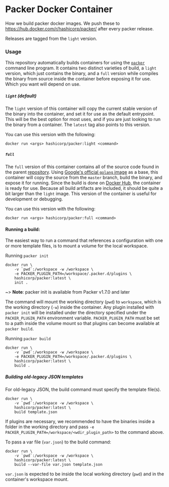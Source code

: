 # Packer Docker Container

How we build packer docker images. We push these to
https://hub.docker.com/r/hashicorp/packer/ after every packer release.

Releases are tagged from the `light` version.

### Usage

This repository automatically builds containers for using the
[`packer`](https://packer.io) command line program. It contains two distinct
varieties of build, a `light` version, which just contains the binary, and
a `full` version while compiles the binary from source inside the container
before exposing it for use. Which you want will depend on use.

##### `light` (default)

The `light` version of this container will copy the current stable version of
the binary into the container, and set it for use as the default entrypoint.
This will be the best option for most uses, and if you are just looking to run
the binary from a container. The `latest` tag also points to this version.

You can use this version with the following:
```shell
docker run <args> hashicorp/packer:light <command>
```

##### `full`

The `full` version of this container contains all of the source code found in
the parent [repository](https://github.com/hashicorp/packer). Using [Google's
official `golang` image](https://hub.docker.com/_/golang/) as a base, this
container will copy the source from the `master` branch, build the binary, and
expose it for running. Since the build is done on [Docker
Hub](https://hub.docker.com/r/hashicorp), the container is ready for use.
Because all build artifacts are included, it should be quite a bit larger than
the `light` image. This version of the container is useful for development or
debugging.

You can use this version with the following:
```shell
docker run <args> hashicorp/packer:full <command>
```

#### Running a build:

The easiest way to run a command that references a configuration with one or more template files, is to mount a volume for the local workspace.

Running `packer init`
```shell
docker run \
    -v `pwd`:/workspace -w /workspace \
    -e PACKER_PLUGIN_PATH=/workspace/.packer.d/plugins \
    hashicorp/packer:latest \
    init .
```

~> **Note**: packer init is available from Packer v1.7.0 and later

The command will mount the working directory (`pwd`) to `workspace`, which is the working directory (`-w`) inside the container. 
Any plugin installed with `packer init` will be installed under the directory specified under the `PACKER_PLUGIN_PATH` environment variable. `PACKER_PLUGIN_PATH` must be set to a path inside the volume mount so that plugins can become available at `packer build`. 

Running `packer build`
```shell
docker run \
    -v `pwd`:/workspace -w /workspace \
    -e PACKER_PLUGIN_PATH=/workspace/.packer.d/plugins \
    hashicorp/packer:latest \
    build .
```
##### Building old-legacy JSON templates

For old-legacy JSON, the build command must specify the template file(s).

```shell
docker run \
    -v `pwd`:/workspace -w /workspace \
    hashicorp/packer:latest \
    build template.json
```

If plugins are necessary, we recommended to have the binaries inside a folder in the working directory and pass `-e PACKER_PLUGIN_PATH=/workspace/<wdir_plugin_path>` to the command above.

To pass a var file (`var.json`) to the build command:

```shell
docker run \
    -v `pwd`:/workspace -w /workspace \
    hashicorp/packer:latest \
    build --var-file var.json template.json
```
`var.json` is expected to be inside the local working directory (`pwd`) and in the container's workspace mount.
